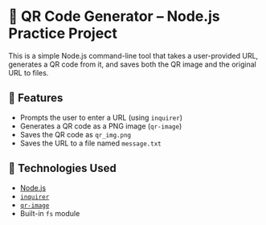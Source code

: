 # 📱 QR Code Generator – Node.js Practice Project
This is a simple Node.js command-line tool that takes a user-provided URL, generates a QR code from it, and saves both the QR image and the original URL to files.


## 📌 Features

- Prompts the user to enter a URL (using `inquirer`)
- Generates a QR code as a PNG image (`qr-image`)
- Saves the QR code as `qr_img.png`
- Saves the URL to a file named `message.txt`

## 🧰 Technologies Used

- [Node.js](https://nodejs.org/)
- [`inquirer`](https://www.npmjs.com/package/inquirer)
- [`qr-image`](https://www.npmjs.com/package/qr-image)
- Built-in `fs` module
